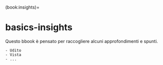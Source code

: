 (book:insights)=
# basics-insights

Questo bbook è pensato per raccogliere alcuni approfondimenti e spunti. 

```{dropdown} Percezione umana
- Udito
- Vista
- ...
```

<!--
**Gravitazione e cenni di ingegneria aerospaziale.**
- Problema dei 3 corpi, punti di Lagrange e telescopio Webb
- Velocità di fuga e lanciatori multistadio
-->

